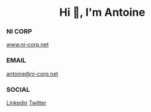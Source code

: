 <h1 align="center">Hi 👋, I'm Antoine</h1>

<h3 align="left">NI CORP</h3>
<p align="left">
<a href="https://www.ni-corp.net/" target="blank">www.ni-corp.net</a>
</p>

<h3 align="left">EMAIL</h3>
<p align="left"><a href="mailto:antoine@ni-corp.net" target="blank">antoine@ni-corp.net</a>
</p>

<h3 align="left">SOCIAL</h3>
<p align="left">
<a href="https://linkedin.com/in/https://www.linkedin.com/in/antoine-ortega/" target="blank">Linkedin</a>
  <a href="https://twitter.com/superorteg38" target="blank">Twitter</a>
</p>
